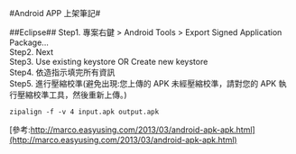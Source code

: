 #Android APP 上架筆記#

##Eclipse##
Step1. 專案右鍵 > Android Tools > Export Signed Application Package...  
Step2. Next  
Step3. Use existing keystore OR Create new keystore  
Step4. 依造指示填完所有資訊  
Step5. 進行壓縮校準(避免出現:您上傳的 APK 未經壓縮校準，請對您的 APK 執行壓縮校準工具，然後重新上傳。)
	
	zipalign -f -v 4 input.apk output.apk

[參考:http://marco.easyusing.com/2013/03/android-apk-apk.html](http://marco.easyusing.com/2013/03/android-apk-apk.html)







